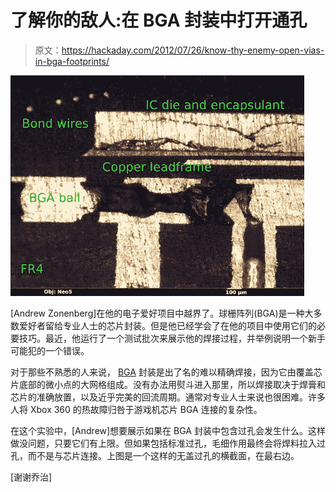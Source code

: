 # 了解你的敌人:在 BGA 封装中打开通孔

> 原文：<https://hackaday.com/2012/07/26/know-thy-enemy-open-vias-in-bga-footprints/>

![](img/a65e5ba7c43c37c0277391e41bdacf64.png "open-vias-in-BGA-soldering")

[Andrew Zonenberg]在他的电子爱好项目中越界了。球栅阵列(BGA)是一种大多数爱好者留给专业人士的芯片封装。但是他已经学会了在他的项目中使用它们的必要技巧。最近，他运行了一个测试批次来展示他的焊接过程，并举例说明一个新手可能犯的一个错误。

对于那些不熟悉的人来说， [BGA](http://en.wikipedia.org/wiki/Ball_grid_array) 封装是出了名的难以精确焊接，因为它由覆盖芯片底部的微小点的大网格组成。没有办法用熨斗进入那里，所以焊接取决于焊膏和芯片的准确放置，以及近乎完美的回流周期。通常对专业人士来说也很困难。许多人将 Xbox 360 的热故障归咎于游戏机芯片 BGA 连接的复杂性。

在这个实验中，[Andrew]想要展示如果在 BGA 封装中包含过孔会发生什么。这样做没问题，只要它们有上限。但如果包括标准过孔，毛细作用最终会将焊料拉入过孔，而不是与芯片连接。上图是一个这样的无盖过孔的横截面，在最右边。

[谢谢乔治]